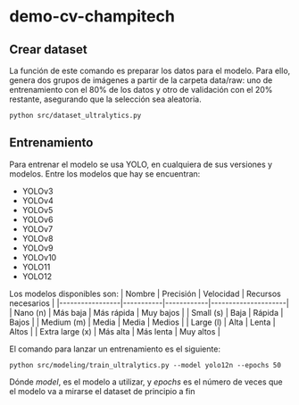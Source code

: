 
# demo-cv-champitech
  

## Crear dataset

  

La función de este comando es preparar los datos para el modelo. Para ello, genera dos grupos de imágenes a partir de la carpeta data/raw: uno de entrenamiento con el 80% de los datos y otro de validación con el 20% restante, asegurando que la selección sea aleatoria.

```
python src/dataset_ultralytics.py
```

  

## Entrenamiento
Para entrenar el modelo se usa YOLO, en cualquiera de sus versiones y modelos.
Entre los modelos que hay se encuentran: 
- YOLOv3
- YOLOv4
- YOLOv5
- YOLOv6
- YOLOv7
- YOLOv8
- YOLOv9
- YOLOv10
- YOLO11
- YOLO12

Los modelos disponibles son: 
| Nombre	      | Precisión | Velocidad  | Recursos necesarios |
|-----------------|-----------|------------|---------------------|
| Nano (n)        | Más baja  | Más rápida | Muy bajos           |
| Small (s)       | Baja      | Rápida     | Bajos               |
| Medium (m)      | Media     | Media      | Medios              |
| Large (l)       | Alta      | Lenta      | Altos               |
| Extra large (x) | Más alta  | Más lenta  | Muy altos           |

El comando para lanzar un entrenamiento es el siguiente:

```
python src/modeling/train_ultralytics.py --model yolo12n --epochs 50
```
 Dónde *model*, es el modelo a utilizar, y *epochs* es el número de veces que el modelo va a mirarse el dataset de principio a fin


